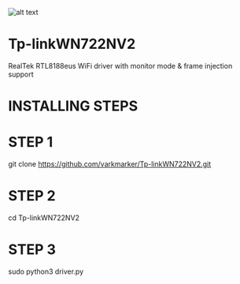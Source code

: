 ![alt text](https://github.com/[username]/[reponame]/blob/[branch]/image/image.jpeg?raw=true)
# Tp-linkWN722NV2
RealTek RTL8188eus WiFi driver with monitor mode &amp; frame injection support

# INSTALLING STEPS
# STEP 1
git clone https://github.com/varkmarker/Tp-linkWN722NV2.git
# STEP 2
cd Tp-linkWN722NV2
# STEP 3
sudo python3 driver.py
